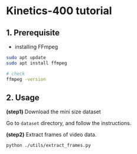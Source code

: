 # Kinetics-400 tutorial



## 1. Prerequisite 

* installing FFmpeg

```bash
sudo apt update 
sudo apt install ffmpeg 

# check 
ffmpeg -version 
```





## 2. Usage

<b>(step1)</b> Download the mini size dataset 

Go to ```dataset``` directory, and follow the instructions. 



<b>(step2)</b> Extract frames of video data.

```bash
python ./utils/extract_frames.py
```

